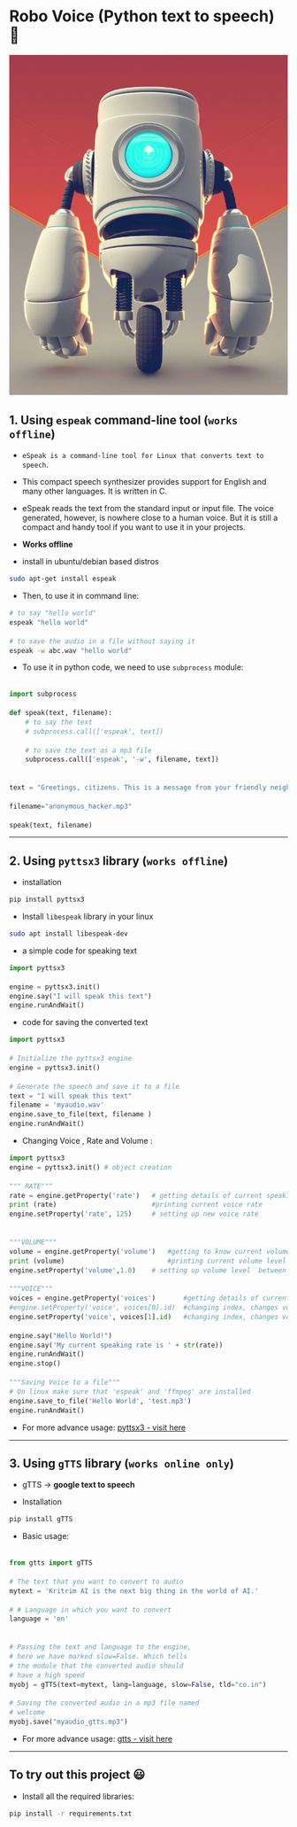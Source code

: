 # Robo Voice (Python text to speech) 🤖

![robo](./images/robo.jpg)

## 1. Using `espeak` command-line tool (`works offline`)

- `eSpeak is a command-line tool for Linux that converts text to speech`.

- This compact speech synthesizer provides support for English and many other languages. It is written in C.

- eSpeak reads the text from the standard input or input file. The voice generated, however, is nowhere close to a human voice. But it is still a compact and handy tool if you want to use it in your projects.

- **Works offline**

- install in ubuntu/debian based distros

```sh
sudo apt-get install espeak
```

- Then, to use it in command line:

```sh
# to say "hello world"
espeak "hello world"

# to save the audio in a file without saying it
espeak -w abc.wav "hello world"
```

- To use it in python code, we need to use `subprocess` module:

```python

import subprocess

def speak(text, filename):
    # to say the text
    # subprocess.call(['espeak', text]) 

    # to save the text as a mp3 file
    subprocess.call(['espeak', '-w', filename, text])


text = "Greetings, citizens. This is a message from your friendly neighborhood hacktivist. We have uncovered evidence that your government is attempting to use your country's reserves for their personal gains. This is unacceptable and we will not stand idly by while you are robbed of your rightful resources. We urge you to take action and demand transparency and accountability from your leaders. Together, we can fight against corruption and build a better future for all. Stay vigilant, stay united, and stay strong."

filename="anonymous_hacker.mp3"

speak(text, filename)
```

---

## 2. Using `pyttsx3` library (`works offline`)

- installation

```sh
pip install pyttsx3
```

- Install `libespeak` library in your linux

```sh
sudo apt install libespeak-dev
```

- a simple code for speaking text

```python
import pyttsx3

engine = pyttsx3.init()
engine.say("I will speak this text")
engine.runAndWait()

```

- code for saving the converted text

```python
import pyttsx3

# Initialize the pyttsx3 engine
engine = pyttsx3.init()

# Generate the speech and save it to a file
text = "I will speak this text"
filename = 'myaudio.wav'
engine.save_to_file(text, filename )
engine.runAndWait()

```

- Changing Voice , Rate and Volume :

```python
import pyttsx3
engine = pyttsx3.init() # object creation

""" RATE"""
rate = engine.getProperty('rate')   # getting details of current speaking rate
print (rate)                        #printing current voice rate
engine.setProperty('rate', 125)     # setting up new voice rate


"""VOLUME"""
volume = engine.getProperty('volume')   #getting to know current volume level (min=0 and max=1)
print (volume)                          #printing current volume level
engine.setProperty('volume',1.0)    # setting up volume level  between 0 and 1

"""VOICE"""
voices = engine.getProperty('voices')       #getting details of current voice
#engine.setProperty('voice', voices[0].id)  #changing index, changes voices. o for male
engine.setProperty('voice', voices[1].id)   #changing index, changes voices. 1 for female

engine.say("Hello World!")
engine.say('My current speaking rate is ' + str(rate))
engine.runAndWait()
engine.stop()

"""Saving Voice to a file"""
# On linux make sure that 'espeak' and 'ffmpeg' are installed
engine.save_to_file('Hello World', 'test.mp3')
engine.runAndWait()
```

- For more advance usage: [pyttsx3 - visit here](https://pypi.org/project/pyttsx3/)

---

## 3. Using `gTTS` library (`works online only`)

- gTTS -> **google text to speech**

- Installation

```sh
pip install gTTS
```

- Basic usage:

```python

from gtts import gTTS

# The text that you want to convert to audio
mytext = 'Kritrim AI is the next big thing in the world of AI.'

# # Language in which you want to convert
language = 'en'


# Passing the text and language to the engine,
# here we have marked slow=False. Which tells
# the module that the converted audio should
# have a high speed
myobj = gTTS(text=mytext, lang=language, slow=False, tld="co.in")

# Saving the converted audio in a mp3 file named
# welcome
myobj.save("myaudio_gtts.mp3") 

```

- For more advance usage: [gtts - visit here](https://gtts.readthedocs.io/en/latest/index.html)

---

## To try out this project 😃

- Install all the required libraries:

```sh
pip install -r requirements.txt
```